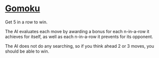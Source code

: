 # [Gomoku](https://michaelf314.github.io/gomoku/)

Get 5 in a row to win.

The AI evaluates each move by awarding a bonus for each n-in-a-row it achieves for itself, as well as each n-in-a-row it prevents for its opponent.

The AI does not do any searching, so if you think ahead 2 or 3 moves, you should be able to win.